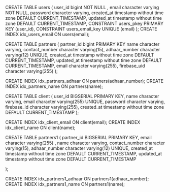 CREATE TABLE users (
    user_id bigint NOT NULL  ,
    email character varying NOT NULL,
    password character varying,
    created_at timestamp without time zone DEFAULT CURRENT_TIMESTAMP,
    updated_at timestamp without time zone DEFAULT CURRENT_TIMESTAMP,
    CONSTRAINT users_pkey PRIMARY KEY (user_id),
    CONSTRAINT users_email_key UNIQUE (email)
);
CREATE INDEX idx_users_email ON users(email);

CREATE TABLE partners (
    partner_id bigint PRIMARY KEY 
    name character varying,
    contact_number character varying(15),
    adhaar_number character varying(12) UNIQUE,
    created_at timestamp without time zone DEFAULT CURRENT_TIMESTAMP,
    updated_at timestamp without time zone DEFAULT CURRENT_TIMESTAMP,
    email character varying(255),
    firebase_uid character varying(255)
);
 
CREATE INDEX idx_partners_adhaar ON partners(adhaar_number);
CREATE INDEX idx_partners_name ON partners(name);



<!-- CREATE TABLE client (
    user_id bigint PRIMARY KEY,
    name character varying,
    email character varying(255) UNIQUE,
    password character varying,
    firebase_id character varying(255),
    created_at timestamp without time zone DEFAULT CURRENT_TIMESTAMP
); -->
CREATE TABLE client (
    user_id BIGSERIAL PRIMARY KEY,
    name character varying,
    email character varying(255) UNIQUE,
    password character varying,
    firebase_id character varying(255),
    created_at timestamp without time zone DEFAULT CURRENT_TIMESTAMP
);

CREATE INDEX idx_client_email ON client(email);
CREATE INDEX idx_client_name ON client(name);



CREATE TABLE partners1 (
    partner_id BIGSERIAL PRIMARY KEY,
     email character varying(255) ,
    name character varying,
    contact_number character varying(15),
    adhaar_number character varying(12) UNIQUE,
    created_at timestamp without time zone DEFAULT CURRENT_TIMESTAMP,
    updated_at timestamp without time zone DEFAULT CURRENT_TIMESTAMP
   
);

CREATE INDEX idx_partners1_adhaar ON partners1(adhaar_number);
CREATE INDEX idx_partners1_name ON partners1(name);

